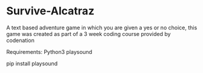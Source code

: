 # Survive-Alcatraz
A text based adventure game in which you are given a yes or no choice, this game was created as part of a 3 week coding course provided by codenation

Requirements:
Python3
playsound

pip install playsound
